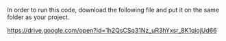 In order to run this code, download the following file and put it on the same folder as your project.

https://drive.google.com/open?id=1h2QsCSq31Nz_uR3hYxsr_8K1qiojUd66 
